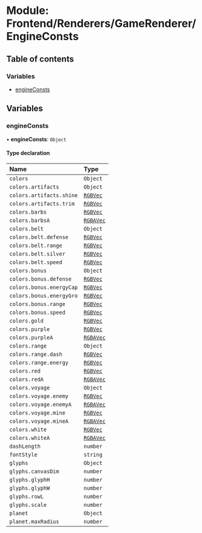 # Module: Frontend/Renderers/GameRenderer/EngineConsts

## Table of contents

### Variables

- [engineConsts](Frontend_Renderers_GameRenderer_EngineConsts.md#engineconsts)

## Variables

### engineConsts

• **engineConsts**: `Object`

#### Type declaration

| Name                     | Type                                                                |
| :----------------------- | :------------------------------------------------------------------ |
| `colors`                 | `Object`                                                            |
| `colors.artifacts`       | `Object`                                                            |
| `colors.artifacts.shine` | [`RGBVec`](Frontend_Renderers_GameRenderer_EngineTypes.md#rgbvec)   |
| `colors.artifacts.trim`  | [`RGBVec`](Frontend_Renderers_GameRenderer_EngineTypes.md#rgbvec)   |
| `colors.barbs`           | [`RGBVec`](Frontend_Renderers_GameRenderer_EngineTypes.md#rgbvec)   |
| `colors.barbsA`          | [`RGBAVec`](Frontend_Renderers_GameRenderer_EngineTypes.md#rgbavec) |
| `colors.belt`            | `Object`                                                            |
| `colors.belt.defense`    | [`RGBVec`](Frontend_Renderers_GameRenderer_EngineTypes.md#rgbvec)   |
| `colors.belt.range`      | [`RGBVec`](Frontend_Renderers_GameRenderer_EngineTypes.md#rgbvec)   |
| `colors.belt.silver`     | [`RGBVec`](Frontend_Renderers_GameRenderer_EngineTypes.md#rgbvec)   |
| `colors.belt.speed`      | [`RGBVec`](Frontend_Renderers_GameRenderer_EngineTypes.md#rgbvec)   |
| `colors.bonus`           | `Object`                                                            |
| `colors.bonus.defense`   | [`RGBVec`](Frontend_Renderers_GameRenderer_EngineTypes.md#rgbvec)   |
| `colors.bonus.energyCap` | [`RGBVec`](Frontend_Renderers_GameRenderer_EngineTypes.md#rgbvec)   |
| `colors.bonus.energyGro` | [`RGBVec`](Frontend_Renderers_GameRenderer_EngineTypes.md#rgbvec)   |
| `colors.bonus.range`     | [`RGBVec`](Frontend_Renderers_GameRenderer_EngineTypes.md#rgbvec)   |
| `colors.bonus.speed`     | [`RGBVec`](Frontend_Renderers_GameRenderer_EngineTypes.md#rgbvec)   |
| `colors.gold`            | [`RGBVec`](Frontend_Renderers_GameRenderer_EngineTypes.md#rgbvec)   |
| `colors.purple`          | [`RGBVec`](Frontend_Renderers_GameRenderer_EngineTypes.md#rgbvec)   |
| `colors.purpleA`         | [`RGBAVec`](Frontend_Renderers_GameRenderer_EngineTypes.md#rgbavec) |
| `colors.range`           | `Object`                                                            |
| `colors.range.dash`      | [`RGBVec`](Frontend_Renderers_GameRenderer_EngineTypes.md#rgbvec)   |
| `colors.range.energy`    | [`RGBVec`](Frontend_Renderers_GameRenderer_EngineTypes.md#rgbvec)   |
| `colors.red`             | [`RGBVec`](Frontend_Renderers_GameRenderer_EngineTypes.md#rgbvec)   |
| `colors.redA`            | [`RGBAVec`](Frontend_Renderers_GameRenderer_EngineTypes.md#rgbavec) |
| `colors.voyage`          | `Object`                                                            |
| `colors.voyage.enemy`    | [`RGBVec`](Frontend_Renderers_GameRenderer_EngineTypes.md#rgbvec)   |
| `colors.voyage.enemyA`   | [`RGBAVec`](Frontend_Renderers_GameRenderer_EngineTypes.md#rgbavec) |
| `colors.voyage.mine`     | [`RGBVec`](Frontend_Renderers_GameRenderer_EngineTypes.md#rgbvec)   |
| `colors.voyage.mineA`    | [`RGBAVec`](Frontend_Renderers_GameRenderer_EngineTypes.md#rgbavec) |
| `colors.white`           | [`RGBVec`](Frontend_Renderers_GameRenderer_EngineTypes.md#rgbvec)   |
| `colors.whiteA`          | [`RGBAVec`](Frontend_Renderers_GameRenderer_EngineTypes.md#rgbavec) |
| `dashLength`             | `number`                                                            |
| `fontStyle`              | `string`                                                            |
| `glyphs`                 | `Object`                                                            |
| `glyphs.canvasDim`       | `number`                                                            |
| `glyphs.glyphH`          | `number`                                                            |
| `glyphs.glyphW`          | `number`                                                            |
| `glyphs.rowL`            | `number`                                                            |
| `glyphs.scale`           | `number`                                                            |
| `planet`                 | `Object`                                                            |
| `planet.maxRadius`       | `number`                                                            |
